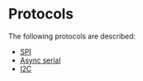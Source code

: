 # Protocols

The following protocols are described:

* [SPI](spi.md)
* [Async serial](serial-async.md)
* [I2C](i2c.md)
